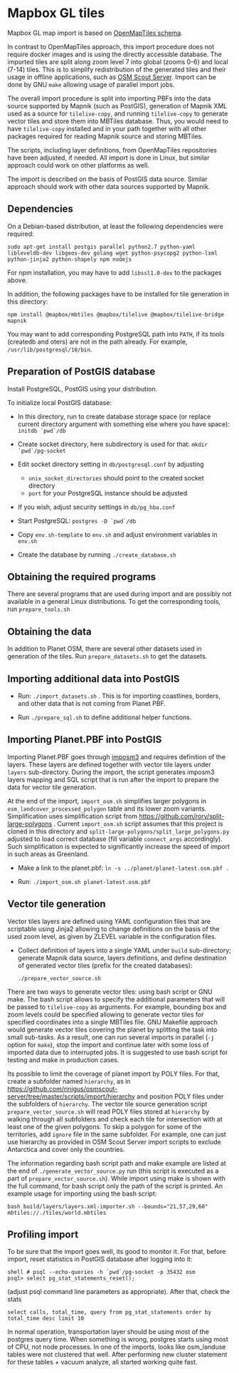 # Mapbox GL tiles

Mapbox GL map import is based on [OpenMapTiles schema](https://github.com/openmaptiles/openmaptiles).

In contrast to OpenMapTiles approach, this import procedure does not require docker images and is using the directly accessible database. The imported tiles are split along zoom level 7 into global (zooms 0-6) and local (7-14) tiles. This is to simplify redistribution of the generated tiles and their usage in offline applications, such as [OSM Scout Server](https://rinigus.github.io/osmscout-server). Import can be done by GNU `make` allowing usage of parallel import jobs.

The overall import procedure is split into importing PBFs into the data source supported by Mapnik (such as PostGIS), generation of Mapnik XML used as a source for `tilelive-copy`, and running `tilelive-copy` to generate vector tiles and store them into MBTiles database. Thus, you would need to have `tilelive-copy` installed and in your path together with all other packages required for reading Mapnik source and storing MBTiles.

The scripts, including layer definitions, from OpenMapTiles repositories have been adjusted, if needed. All import is done in Linux, but similar approach could work on other platforms as well.

The import is described on the basis of PostGIS data source. Similar approach should work with other data sources supported by Mapnik.

## Dependencies

On a Debian-based distribution, at least the following dependencies were required:

```
sudo apt-get install postgis parallel python2.7 python-yaml libleveldb-dev libgeos-dev golang wget python-psycopg2 python-lxml python-jinja2 python-shapely npm nodejs
```

For npm installation, you may have to add `libssl1.0-dev` to the packages above.

In addition, the following packages have to be installed for tile generation in this directory:
```
npm install @mapbox/mbtiles @mapbox/tilelive @mapbox/tilelive-bridge mapnik 
```

You may want to add corresponding PostgreSQL path into `PATH`, if its tools (createdb and oters) are not in the path already. For example, `/usr/lib/postgresql/10/bin`.

## Preparation of PostGIS database

Install PostgreSQL, PostGIS using your distribution.

To initialize local PostGIS database:

* In this directory, run to create database storage space (or replace current directory argument with something else where you have space): ```initdb `pwd`/db```

* Create socket directory, here subdirectory is used for that: ```mkdir `pwd`/pg-socket```

* Edit socket directory setting in `db/postgresql.conf` by adjusting
  * `unix_socket_directories` should point to the created socket directory
  * `port` for your PostgreSQL instance should be adjusted

* If you wish, adjust security settings in `db/pg_hba.conf`

* Start PostgreSQL: ```postgres -D `pwd`/db```

* Copy `env.sh-template` to `env.sh` and adjust environment variables in `env.sh`

* Create the database by running `./create_database.sh`

## Obtaining the required programs

There are several programs that are used during import and are possibly not available in a general Linux distributions. To get the corresponding tools, run `prepare_tools.sh`

## Obtaining the data

In addition to Planet OSM, there are several other datasets used in generation of the tiles. Run `prepare_datasets.sh` to get the datasets.

## Importing additional data into PostGIS

* Run: `./import_datasets.sh` . This is for importing coastlines, borders, and other data that is not coming from Planet PBF.

* Run `./prepare_sql.sh` to define additional helper functions.

## Importing Planet.PBF into PostGIS

Importing Planet.PBF goes through [imposm3](https://github.com/omniscale/imposm3) and requires definition of the layers. These layers are defined together with vector tile layers under `layers` sub-directory. During the import, the script generates imposm3 layers mapping and SQL script that is run after the import to prepare the data for vector tile generation. 

At the end of the import, `import_osm.sh` simplifies larger polygons in `osm_landcover_processed_polygon` table and its lower zoom variants. Simplification uses simplification script from https://github.com/rory/split-large-polygons . Current `import_osm.sh` script assumes that this project is cloned in this directory and `split-large-polygons/split_large_polygons.py` adjusted to load correct database (fill variable `connect_args` accordingly). Such simplification is expected to significantly increase the speed of import in such areas as Greenland.

* Make a link to the planet.pbf: `ln -s ../planet/planet-latest.osm.pbf .`

* Run: `./import_osm.sh planet-latest.osm.pbf`

## Vector tile generation

Vector tiles layers are defined using YAML configuration files that are scriptable using Jinja2 allowing to change definitions on the basis of the used zoom level, as given by ZLEVEL variable in the configuration files.

* Collect definition of layers into a single YAML under `build` sub-directory; generate Mapnik data source, layers definitions, and define destination of generated vector tiles (prefix for the created databases):
  ```
  ./prepare_vector_source.sh
  ```

There are two ways to generate vector tiles: using bash script or GNU make. The bash script allows to specify the additional parameters that will be passed to `tilelive-copy` as arguments. For example, bounding box and zoom levels could be specified allowing to generate vector tiles for specified coordinates into a single MBTiles file. GNU Makefile approach would generate vector tiles covering the planet by splitting the task into small sub-tasks. As a result, one can run several imports in parallel (`-j` option for `make`), stop the import and continue later with some loss of imported data due to interrupted jobs. It is suggested to use bash script for testing and make in production cases.

Its possible to limit the coverage of planet import by POLY files. For that, create a subfolder named `hierarchy`, as in https://github.com/rinigus/osmscout-server/tree/master/scripts/import/hierarchy and position POLY files under the subfolders of `hierarchy`. The vector tile source generation script `prepare_vector_source.sh` will read POLY files stored at `hierarchy` by walking through all subfolders and check each tile for intersection with at least one of the given polygons. To skip a polygon for some of the territories, add `ignore` file in the same subfolder. For example, one can just use hierarchy as provided in OSM Scout Server import scripts to exclude Antarctica and cover only the countries. 

The information regarding bash script path and make example are listed at the end of `./generate_vector_source.py` run (this script is executed as a part of `prepare_vector_source.sh`). While import using make is shown with the full command, for bash script only the path of the script is printed. An example usage for importing using the bash script:

```
bash build/layers/layers.xml-importer.sh --bounds="21,57,29,60" mbtiles://./tiles/world.mbtiles
```

## Profiling import

To be sure that the import goes well, its good to monitor it. For that, before import, reset statistics in PostGIS database after logging into it:

```
shell # psql --echo-queries -h `pwd`/pg-socket -p 35432 osm
psql> select pg_stat_statements_reset();
```

(adjust psql command line parameters as appropriate). After that, check the stats

```
select calls, total_time, query from pg_stat_statements order by total_time desc limit 10
```

In normal operation, transportation layer should be using most of the postgres query time. When something is wrong, postgres starts using most of CPU, not node processes. In one of the  imports, looks like osm_landuse tables were not clustered that well. After performing new cluster statement for these tables + vacuum analyze, all started working quite fast.

